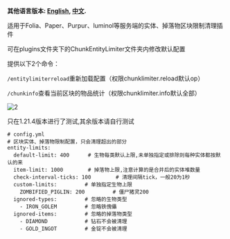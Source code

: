 **其他语言版本: [English](README.md), [中文](README_zh.md).**

适用于Folia、Paper、Purpur、luminol等服务端的实体、掉落物区块限制清理插件

可在plugins文件夹下的ChunkEntityLimiter文件夹内修改默认配置

提供以下2个命令：

```/entitylimiterreload```重新加载配置（权限chunklimiter.reload默认op）

```/chunkinfo```查看当前区块的物品统计（权限chunklimiter.info默认全部）

![2](https://github.com/user-attachments/assets/302e93a9-2452-4890-814d-e2afe609961f)

只在1.21.4版本进行了测试,其余版本请自行测试

```
# config.yml
# 区块实体、掉落物限制配置，只会清理超出的部分
entity-limits:
  default-limit: 400      # 生物每类默认上限,未单独指定或排除则每种实体都按默认的来
  item-limit: 1000        # 掉落物上限,注意计算的是合并后的实体堆数量
  check-interval-ticks: 100        # 清理间隔tick，一般20为1秒
  custom-limits:         # 单独指定生物上限
    ZOMBIFIED_PIGLIN: 200         # 僵尸猪灵200
  ignored-types:         # 忽略的生物类型
    - IRON_GOLEM         # 忽略铁傀儡
  ignored-items:         # 忽略的掉落物类型
    - DIAMOND            # 钻石不会被清理
    - GOLD_INGOT         # 金锭不会被清理
```
